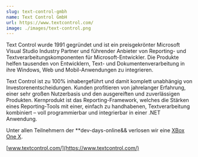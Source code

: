 ```yaml
---
slug: text-control-gmbh
name: Text Control GmbH
url: https://www.textcontrol.com/
image: ./images/text-control.png
---
```

Text Control wurde 1991 gegründet und ist ein preisgekrönter Microsoft Visual Studio Industry Partner und führender Anbieter von Reporting- und Textverarbeitungskomponenten für Microsoft-Entwickler. Die Produkte helfen tausenden von Entwicklern, Text- und Dokumentenverarbeitung in ihre Windows, Web und Mobil-Anwendungen zu integrieren.

Text Control ist zu 100% inhabergeführt und damit komplett unabhängig von Investorenentscheidungen. Kunden profitieren von jahrelanger Erfahrung, einer sehr großen Nutzerbasis und den ausgereiften und zuverlässigen Produkten. Kernprodukt ist das Reporting-Framework, welches die Stärken eines Reporting-Tools mit einer, einfach zu handhabenen, Textverarbeitung kombiniert – voll programmierbar und integrierbar in einer .NET Anwendung.

Unter allen Teilnehmern der **dev-days-online&& verlosen wir eine [XBox One X](https://labs.textcontrol.com/raffle).

[www.textcontrol.com/](https://www.textcontrol.com/)